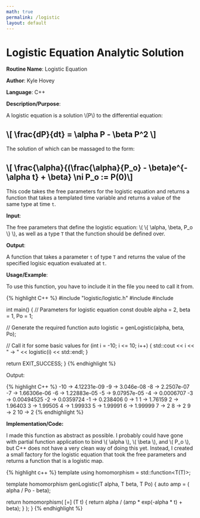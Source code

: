 ```yaml
---
math: true
permalink: /logistic
layout: default
---
```


# Logistic Equation Analytic Solution

**Routine Name**: Logistic Equation

**Author**: Kyle Hovey

**Language**: C++

**Description/Purpose**:

A logistic equation is a solution \\(P\\) to the differential equation:

## \\[ \frac{dP}{dt} = \alpha P - \beta P^2 \\]

The solution of which can be massaged to the form:

## \\[ \frac{\alpha}{(\frac{\alpha}{P_o} - \beta)e^{-\alpha t} + \beta} \ni P_o := P(0)\\]

This code takes the free parameters for the logistic equation and returns a function that takes a templated time variable and returns a value of the same type at time `t`.

**Input**:

The free parameters that define the logistic equation: \\( \\{ \alpha, \beta, P_o \\} \\), as well as a type `T` that the function should be defined over.

**Output**:

A function that takes a parameter `t` of type `T` and returns the value of the specified logisic equation evaluated at `t`.

**Usage/Example**:

To use this function, you have to include it in the file you need to call it from.

{% highlight C++ %}
#include "logistic/logistic.h"
#include <limits>
#include <iostream>

int main() {
  // Parameters for logistic equation
  const double
    alpha = 2,
    beta = 1,
    Po = 1;

  // Generate the required function
  auto logistic = genLogistic<double>(alpha, beta, Po);

  // Call it for some basic values
  for (int i = -10; i <= 10; i++) {
    std::cout << i << " -> " << logistic(i) << std::endl;
  }

  return EXIT_SUCCESS;
}
{% endhighlight %}

Output:

{% highlight C++ %}
-10 -> 4.12231e-09
-9 -> 3.046e-08
-8 -> 2.2507e-07
-7 -> 1.66306e-06
-6 -> 1.22883e-05
-5 -> 9.07957e-05
-4 -> 0.0006707
-3 -> 0.00494525
-2 -> 0.0359724
-1 -> 0.238406
0 -> 1
1 -> 1.76159
2 -> 1.96403
3 -> 1.99505
4 -> 1.99933
5 -> 1.99991
6 -> 1.99999
7 -> 2
8 -> 2
9 -> 2
10 -> 2
{% endhighlight %}

**Implementation/Code:**

I made this function as abstract as possible. I probably could have gone with partial function application to bind \\( \alpha \\), \\( \beta \\), and \\( P_o \\), but C++ does not have a very clean way of doing this yet. Instead, I created a small factory for the logistic equation that took the free parameters and returns a function that is a logistic map.

{% highlight c++ %}
template <typename T>
using homomorphism = std::function<T(T)>;

template <typename T>
homomorphism<T> genLogistic(T alpha, T beta, T Po) {
  auto amp = ( alpha / Po - beta);

  return homomorphism<T>(
    [=] (T t) {
      return alpha / (amp * exp(-alpha * t) + beta);
    }
  );
}
{% endhighlight %}
